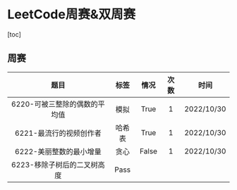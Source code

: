 # LeetCode周赛&双周赛

[toc]

## 周赛

|             题目              |  标签  | 情况  | 次数 |    时间    |
| :---------------------------: | :----: | :---: | :--: | :--------: |
| 6220-可被三整除的偶数的平均值 |  模拟  | True  |  1   | 2022/10/30 |
|    6221-最流行的视频创作者    | 哈希表 | True  |  1   | 2022/10/30 |
|    6222-美丽整数的最小增量    |  贪心  | False |  1   | 2022/10/30 |
|  6223-移除子树后的二叉树高度  |  Pass  |       |      |            |

